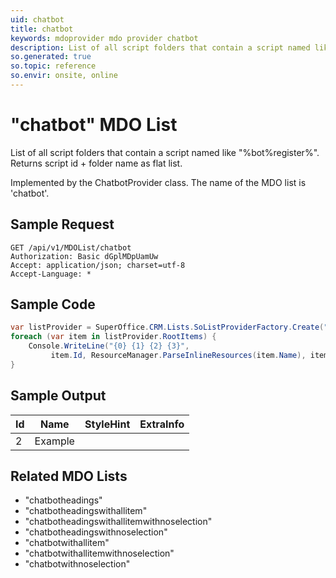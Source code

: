 ```yaml
---
uid: chatbot
title: chatbot
keywords: mdoprovider mdo provider chatbot
description: List of all script folders that contain a script named like "%bot%register%". Returns script id + folder name as flat list.
so.generated: true
so.topic: reference
so.envir: onsite, online
---
```


# "chatbot" MDO List
List of all script folders that contain a script named like "%bot%register%".
Returns script id + folder name as flat list.



Implemented by the <see cref="T:SuperOffice.CRM.Lists.ChatbotProvider">ChatbotProvider</see> class.
The name of the MDO list is 'chatbot'.




## Sample Request

```http!
GET /api/v1/MDOList/chatbot
Authorization: Basic dGplMDpUamUw
Accept: application/json; charset=utf-8
Accept-Language: *

```

## Sample Code
```cs
var listProvider = SuperOffice.CRM.Lists.SoListProviderFactory.Create("chatbot", forceFlatList: true);
foreach (var item in listProvider.RootItems) {
    Console.WriteLine("{0} {1} {2} {3}", 
         item.Id, ResourceManager.ParseInlineResources(item.Name), item.StyleHint, item.ExtraInfo);
}
```

## Sample Output

|Id   | Name  |StyleHint|ExtraInfo |
| --- | ----- | ------- | -------- |
| 2 | Example | | |


## Related MDO Lists

* "chatbotheadings"
* "chatbotheadingswithallitem"
* "chatbotheadingswithallitemwithnoselection"
* "chatbotheadingswithnoselection"
* "chatbotwithallitem"
* "chatbotwithallitemwithnoselection"
* "chatbotwithnoselection"
